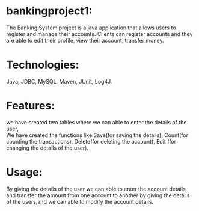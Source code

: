 # bankingproject1:
The Banking System project is a java application that allows users to register and manage their accounts. Clients can register accounts and they are able to edit their profile, view their account, transfer money.
# Technologies:
Java, JDBC, MySQL, Maven, JUnit, Log4J.
# Features:
we have created two tables where we can able to enter the details of the user,  
      We have created the functions like Save(for saving the details),
         Count(for counting the transactions),
           Delete(for deleting the account),
            Edit (for changing the details of the user).
# Usage:
By giving the details of the user we can able to enter the account details and transfer the amount from one account to another by giving the details of the users,and we can able to modify the account details.
